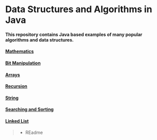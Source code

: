 # Data Structures and Algorithms in Java
#### This repository contains Java based examples of many popular algorithms and data structures.

#### [Mathematics](https://github.com/rwiteshbera/Data-Structures-and-Algorithms/tree/master/src/rwitesh/mathematics)
#### [Bit Manipulation](https://github.com/rwiteshbera/Data-Structures-and-Algorithms/tree/master/src/rwitesh/bitmanipulation)
#### [Arrays](https://github.com/rwiteshbera/Data-Structures-and-Algorithms/tree/master/src/rwitesh/array) 
#### [Recursion](https://github.com/rwiteshbera/Data-Structures-and-Algorithms/tree/master/src/rwitesh/recursion)
#### [String](https://github.com/rwiteshbera/Data-Structures-and-Algorithms/tree/master/src/rwitesh/string)
#### [Searching and Sorting](https://github.com/rwiteshbera/Data-Structures-and-Algorithms/tree/master/src/rwitesh/searching_sorting)
#### [Linked List](https://github.com/rwiteshbera/Data-Structures-and-Algorithms/tree/master/src/rwitesh/linkedlist)
 > * REadme </br>




